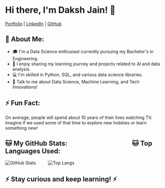 # Hi there, I'm Daksh Jain! 👋

[Portfolio](your-portfolio-link) | [LinkedIn](https://www.linkedin.com/in/daksh-jain-6b31772b9) | [GitHub](https://github.com/itsdakshjain)

## 🤵 About Me:
- 🎓 I'm a Data Science enthusiast currently pursuing my Bachelor's in Engineering.
- 📝 I enjoy sharing my learning journey and projects related to AI and data analysis.
- 💻 I'm skilled in Python, SQL, and various data science libraries.
- 💬 Talk to me about Data Science, Machine Learning, and Tech Innovations!

## ⚡ Fun Fact:
On average, people will spend about 10 years of their lives watching TV. Imagine if we used some of that time to explore new hobbies or learn something new!

## 🐱 My GitHub Stats: &nbsp;&nbsp;&nbsp;&nbsp;&nbsp;&nbsp;&nbsp;&nbsp;&nbsp;&nbsp;&nbsp;&nbsp;&nbsp;&nbsp;&nbsp;&nbsp;&nbsp;&nbsp;&nbsp;&nbsp;&nbsp;&nbsp;&nbsp;&nbsp;&nbsp;&nbsp;&nbsp;&nbsp;&nbsp;&nbsp;&nbsp;&nbsp;&nbsp;&nbsp;&nbsp;&nbsp;&nbsp;&nbsp;&nbsp;&nbsp;        🐱 Top Languages Used:
![GitHub Stats](https://github-readme-stats.vercel.app/api?username=itsdakshjain&show_icons=true&theme=radical)  &nbsp;&nbsp;&nbsp;&nbsp;&nbsp;&nbsp;&nbsp;&nbsp;  ![Top Langs](https://github-readme-stats.vercel.app/api/top-langs/?username=itsdakshjain&layout=compact&theme=radical)

## ⚡️ Stay curious and keep learning! ⚡️


